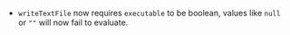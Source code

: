 - `writeTextFile` now requires `executable` to be boolean, values like `null` or `""` will now fail to evaluate.
